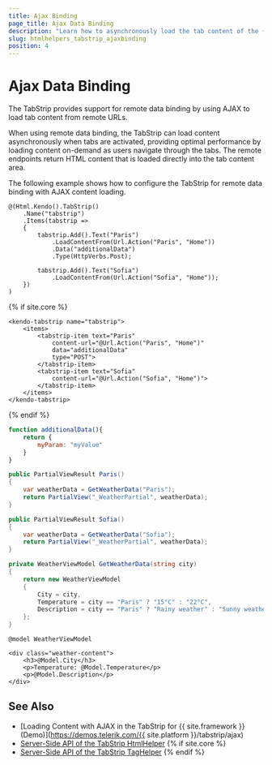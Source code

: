 ```yaml
---
title: Ajax Binding
page_title: Ajax Data Binding
description: "Learn how to asynchronously load the tab content of the {{ site.product }} TabStrip using Ajax binding."
slug: htmlhelpers_tabstrip_ajaxbinding
position: 4
---
```


# Ajax Data Binding

The TabStrip provides support for remote data binding by using AJAX to load tab content from remote URLs. 

When using remote data binding, the TabStrip can load content asynchronously when tabs are activated, providing optimal performance by loading content on-demand as users navigate through the tabs. The remote endpoints return HTML content that is loaded directly into the tab content area.

The following example shows how to configure the TabStrip for remote data binding with AJAX content loading.

```HtmlHelper
@(Html.Kendo().TabStrip()
    .Name("tabstrip")
    .Items(tabstrip =>
    {
        tabstrip.Add().Text("Paris")
            .LoadContentFrom(Url.Action("Paris", "Home"))
            .Data("additionalData")
            .Type(HttpVerbs.Post);

        tabstrip.Add().Text("Sofia")
            .LoadContentFrom(Url.Action("Sofia", "Home"));
    })
)
```
{% if site.core %}
```TagHelper
<kendo-tabstrip name="tabstrip">
    <items>
        <tabstrip-item text="Paris"
            content-url="@Url.Action("Paris", "Home")"
            data="additionalData"
            type="POST">
        </tabstrip-item>
        <tabstrip-item text="Sofia"
            content-url="@Url.Action("Sofia", "Home")">
        </tabstrip-item>
    </items>
</kendo-tabstrip>
```
{% endif %}
```JavaScript
function additionalData(){
    return {
        myParam: "myValue"
    }
}
```
```C# Controller
public PartialViewResult Paris()
{
    var weatherData = GetWeatherData("Paris");
    return PartialView("_WeatherPartial", weatherData);
}

public PartialViewResult Sofia()
{
    var weatherData = GetWeatherData("Sofia");
    return PartialView("_WeatherPartial", weatherData);
}

private WeatherViewModel GetWeatherData(string city)
{
    return new WeatherViewModel
    {
        City = city,
        Temperature = city == "Paris" ? "15°C" : "22°C",
        Description = city == "Paris" ? "Rainy weather" : "Sunny weather"
    };
}
```
```Razor _WeatherPartial.cshtml
@model WeatherViewModel

<div class="weather-content">
    <h3>@Model.City</h3>
    <p>Temperature: @Model.Temperature</p>
    <p>@Model.Description</p>
</div>
```

## See Also

* [Loading Content with AJAX in the TabStrip for {{ site.framework }} (Demo)](https://demos.telerik.com/{{ site.platform }}/tabstrip/ajax)
* [Server-Side API of the TabStrip HtmlHelper](/api/tabstrip)
{% if site.core %}
* [Server-Side API of the TabStrip TagHelper](/api/taghelpers/tabstrip)
{% endif %}
